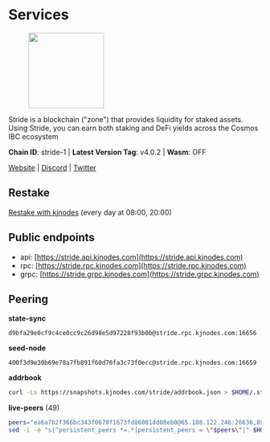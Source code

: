 # Services

<figure><img src="https://raw.githubusercontent.com/kj89/testnet_manuals/main/pingpub/logos/stride.png" width="150" alt=""><figcaption></figcaption></figure>

Stride is a blockchain ("zone") that provides liquidity for staked assets.  Using Stride, you can earn both staking and DeFi yields across the Cosmos IBC ecosystem

**Chain ID**: stride-1 | **Latest Version Tag**: v4.0.2 | **Wasm**: OFF

[Website](https://stride.zone) | [Discord](https://discord.gg/mzQZ8dAE7u) | [Twitter](https://twitter.com/stride_zone)

## Restake

[Restake with kjnodes](https://restake.app/stride/stridevaloper1j8gkhtllnp252l6g6zwzea30e7pvzqttr9768n) (every day at 08:00, 20:00)
## Public endpoints

* api: [https://stride.api.kjnodes.com](https://stride.api.kjnodes.com)
* rpc: [https://stride.rpc.kjnodes.com](https://stride.rpc.kjnodes.com)
* grpc: [https://stride.grpc.kjnodes.com](https://stride.grpc.kjnodes.com)

## Peering

**state-sync**

```text
d9bfa29e0cf9c4ce0cc9c26d98e5d97228f93b0b@stride.rpc.kjnodes.com:16656
```

**seed-node**

```text
400f3d9e30b69e78a7fb891f60d76fa3c73f0ecc@stride.rpc.kjnodes.com:16659
```

**addrbook**
```bash
curl -Ls https://snapshots.kjnodes.com/stride/addrbook.json > $HOME/.stride/config/addrbook.json
```

**live-peers** (49)
```bash
peers="ea6a7b2f366bc343f0670f1673fd86001dd08eb0@65.108.122.246:26636,89757803f40da51678451735445ad40d5b15e059@169.155.168.67:26656,d95477fd745d8a5e4b3d9052149d28a5dc447a88@35.206.158.54:26656,6a6a70719d44dfdaa74a074f017dc1f1ff23da62@146.59.0.123:6000,fb8505c994cb90927c766e3c3d2db38044a596bc@139.59.31.201:26656,5fcea7e52a5679a18329bfcad640012b443c866d@38.242.211.235:26656,a757fc9ea95a7f643d392ec9fdaa31cbf06e76d9@195.3.221.21:12256,be0522cbc5ea30f14355ff6d05ed4b9cf47d7dda@188.172.228.162:26656,af7229930a59c4d1860fd304a6b2d1c269a18fa4@138.201.8.248:51656,5093547fdf0430143ac66b4ee55d80e6542a6c10@217.174.247.163:26656,dedfec7d7356da68baaaa7841b66b5fcc594767e@65.109.37.154:2000,8c51c345c22a38ef5af2f23153e96be296be5671@65.108.137.38:26656,261e8dfcf7fddb5b62c48eea3b7fdd11335ae21f@185.119.118.117:2000,28db7a664e95241930c5680ad2e1480bed3fb99f@198.244.178.213:26656,463b1dc6903455575079572fb23407be586f2a4b@185.16.39.37:26656,5383a21cf2d5e513aea2c3e430133f31aa2e5d00@138.201.32.103:26656,d77e7918b9f9e21ee60a8e03075ca3e5f7353912@162.55.4.253:26656,a7b4cf6f65138ba61518c2c45402da32dc8e28b7@88.99.164.158:21016,d36ac7580cc8907a00b0add8c3b047caea6df4ed@107.155.67.202:26636,7677a0ba7d46f80937df5149fbaef3749dba362e@159.89.7.173:26656,ed857708c330334e1e62751470d6ecddf0397459@65.109.69.59:12256,950da031d9536b9fbd0e9f0c70d65740d11d0111@192.118.76.199:26626,b6bbf3fce8563bf55cee37776d1cfc3e6692c7e6@167.235.1.101:26656,1ec2a654e00e22279ee50f13f074f2bce7218681@15.235.114.194:10156,ebc272824924ea1a27ea3183dd0b9ba713494f83@185.16.39.158:26886,4d17c6e85a1e6282efee950ff3dfe85b4b043f0f@148.251.51.144:26656,90fbbe59cf9c6371b2557ab8f4ff1389f83c2c81@51.81.57.144:26656,20f56a68a04eedc764b7e1b87b7032a50b9d4fe9@51.81.155.97:10456,233e06cfa51d53e186afe032e848f5c9f5cd4a01@83.171.248.3:26656,e821acdaf0c7a3c60ea3cd4eb4a98a62dad06f58@43.201.12.41:26656,8d7d0f32d53467c4d5e8871faf4ec58ea970fed2@157.90.179.182:26456,1387946c04bceb472113f657f55f670f71709230@65.108.4.188:12256,8fff37214fb0ef622f1c09dccb22d6321e004c3e@109.123.242.163:50056,d9bfa29e0cf9c4ce0cc9c26d98e5d97228f93b0b@65.109.88.38:16656,bde0ccb7d858f2e5ab8c12cd78bf360c6614535f@142.132.199.211:26653,d056dcd5ac8dddb23e2962a5ade6ee51f9bfd785@162.19.89.8:10456,5119b20dfb2598d3499ae2cd8a1edf96b5355c92@34.170.17.239:26656,98ea86b6dd2786820ec7f9f2b697d7083de43135@38.146.3.120:12256,63722a9aed0225d7a5f6a49d1c53b5c979137b13@73.129.182.254:26656,a7d96dc929824613315dcc1c90fee119f28cc51f@164.152.160.155:26656,a3f95b0b15c31a68a7535f6068c4e14b95e90dcf@65.109.92.240:21016,04b797b5a56fb939a97a3c7d9c3230d09b85e8d7@93.189.30.118:26656,68f8dd5372e444bef54f94a62f970c6982aeaae7@51.38.52.188:26639,9ee75491e354965d8bfd8434aa093f8613bc1dce@65.108.238.103:12256,f5e00226bf8a3854ba06e9b2f2e9b9ac0ecc8414@146.59.52.39:24095,d849878a2972dc8a79ae031e37eb977c56b85f49@13.215.125.32:26656,157000d06040f2a7b981c6f062da0c9da0e6e6af@194.163.163.0:26656,befab97d41e02ea4e759eda3de9e30e77b95b55b@34.68.196.138:26656,95d0377592a657d4c0816d9845e11d659db75d5b@51.81.208.70:12256"
sed -i -e "s|^persistent_peers *=.*|persistent_peers = \"$peers\"|" $HOME/.stride/config/config.toml
```

